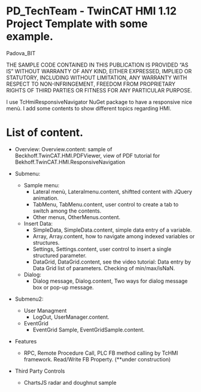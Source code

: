 # PD_TechTeam - TwinCAT HMI 1.12 Project Template with some example.
Padova_BIT

THE SAMPLE CODE CONTAINED IN THIS PUBLICATION IS PROVIDED “AS IS” WITHOUT WARRANTY OF ANY KIND, EITHER EXPRESSED, IMPLIED OR STATUTORY, INCLUDING WITHOUT LIMITATION, ANY WARRANTY WITH RESPECT TO NON-INFRINGEMENT, FREEDOM FROM PROPRIETARY RIGHTS OF THIRD PARTIES OR FITNESS FOR ANY PARTICULAR PURPOSE. 

I use TcHmiResponsiveNavigator NuGet package to have a responsive nice menù.
I add some contents to show different topics regarding HMI.

List of content.
================

* Overview: Overview.content: sample of Beckhoff.TwinCAT.HMI.PDFViewer, view of PDF tutorial for Bekhoff.TwinCAT.HMI.ResponsiveNavigation

* Submenu:
  * Sample menu:
    * Lateral menù, Lateralmenu.content, shiftted content with JQuery animation.
    * TabMenu, TabMenu.content, user control to create a tab to switch among the contents.
    * Other menus, OtherMenus.content.
  * Insert Data:
    * SimpleData, SimpleData.content, simple data entry of a variable.
    * Array, Array.content, how to navigate among indexed variables or structures.
    * Settings, Settings.content, user control to insert a single structured parameter.
    * DataGrid, DataGrid.content, see the video tutorial: Data entry by Data Grid list of parameters. Checking of min/max/isNaN. 
  * Dialog:
    * Dialog message, Dialog.content, Two ways for dialog message box or pop-up message.

* Submenu2:
  * User Managment
    * LogOut, UserManager.content.
  * EventGrid
    * EventGrid Sample, EventGridSample.content.

* Features
  * RPC, Remote Procedure Call, PLC FB method calling by TcHMI framework. Read/Write FB Property. (**under construction)
  
* Third Party Controls
  * ChartsJS radar and doughnut sample
    

